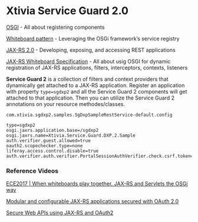 # Xtivia Service Guard 2.0
[OSGI](https://www.osgi.org/) - All about registering components

[Whiteboard pattern](https://docs.osgi.org/whitepaper/whiteboard-pattern/) - Leveraging the OSGi framework’s service registry

[JAX-RS 2.0](https://jcp.org/en/jsr/detail?id=339) - Developing, exposing, and accessing REST applications

[JAX-RS Whiteboard Specification](https://docs.osgi.org/specification/osgi.cmpn/7.0.0/service.jaxrs.html) - All about usig OSGI for dynamic registration of JAX-RS applications, filters, interceptors, contexts, listeners

**Service Guard 2** is a collection of filters and context providers that dynamically get attached to a JAX-RS application.
Register an application with property `type=sgdxp2` and all the Service Guard 2 components will get attached to that application. Then you can utilize the Service Guard 2 annotations on your resource methodes/classes.

`com.xtivia.sgdxp2.samples.SgDxpSampleRestService-default.config`

```
type=sgdxp2
osgi.jaxrs.application.base=/sgdxp2
osgi.jaxrs.name=Xtivia.Service.Guard.DXP.2.Sample
auth.verifier.guest.allowed=true
oauth2.scopechecker.type=none
liferay.access.control.disable=true
auth.verifier.auth.verifier.PortalSessionAuthVerifier.check.csrf.token=false
```

### Reference Videos
[ECE2017 | When whiteboards play together. JAX-RS and Servlets the OSGi way](https://www.youtube.com/watch?v=26IP3u4b258&t=897s)

[Modular and configurable JAX-RS applications secured with OAuth 2.0](https://www.youtube.com/watch?v=H8FPO0nxiJo)

[Secure Web APIs using JAX-RS and OAuth2](https://www.youtube.com/watch?v=fneSTbTSxZw)